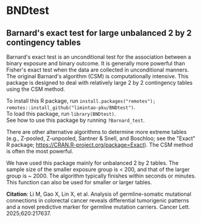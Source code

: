 # BNDtest
## Barnard's exact test for large unbalanced 2 by 2 contingency tables
Barnard's exact test is an unconditional test for the association between a binary exposure and binary outcome. It is generally more powerful than Fisher's exact test when the data are collected in unconditional manners. The original Barnard's algorithm (CSM) is computationally intensive. This package is designed to deal with relatively large 2 by 2 contingency tables using the CSM method.  

To install this R package, run `install.packages("remotes"); remotes::install_github("limintao-pku/BNDtest")`.  
To load this package, run `library(BNDtest)`.  
See how to use this package by running `?Barnard_test`.  

There are other alternative algorithms to determine more extreme tables (e.g., Z-pooled, Z-unpooled, Santner & Snell, and Boschloo; see the "Exact" R package; https://CRAN.R-project.org/package=Exact). The CSM method is often the most powerful.  

We have used this package mainly for unbalanced 2 by 2 tables. The sample size of the smaller exposure group is < 200, and that of the larger group is ~ 2000. The algorithm typically finishes within seconds or minutes. This function can also be used for smaller or larger tables.  

**Citation**: Li M, Gao X, Lin X, et al. Analysis of germline-somatic mutational connections in colorectal cancer reveals differential tumorigenic patterns and a novel predictive marker for germline mutation carriers. Cancer Lett. 2025;620:217637.  

